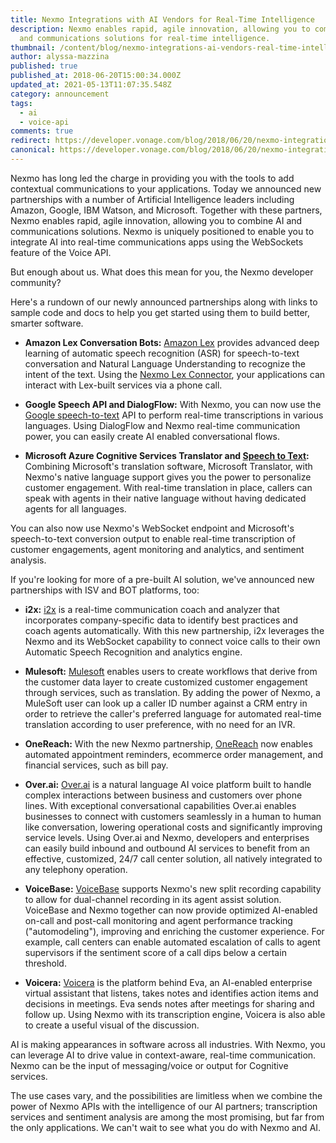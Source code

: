 ```yaml
---
title: Nexmo Integrations with AI Vendors for Real-Time Intelligence
description: Nexmo enables rapid, agile innovation, allowing you to combine AI
  and communications solutions for real-time intelligence.
thumbnail: /content/blog/nexmo-integrations-ai-vendors-real-time-intelligence/Nexmo_partnersw_AI.png
author: alyssa-mazzina
published: true
published_at: 2018-06-20T15:00:34.000Z
updated_at: 2021-05-13T11:07:35.548Z
category: announcement
tags:
  - ai
  - voice-api
comments: true
redirect: https://developer.vonage.com/blog/2018/06/20/nexmo-integrations-ai-vendors-real-time-intelligence
canonical: https://developer.vonage.com/blog/2018/06/20/nexmo-integrations-ai-vendors-real-time-intelligence
---
```

Nexmo has long led the charge in providing you with the tools to add contextual communications to your applications. Today we announced new partnerships with a number of Artificial Intelligence leaders including Amazon, Google, IBM Watson, and Microsoft. Together with these partners, Nexmo enables rapid, agile innovation, allowing you to combine AI and communications solutions. Nexmo is uniquely positioned to enable you to integrate AI into real-time communications apps using the WebSockets feature of the Voice API.

But enough about us. What does this mean for you, the Nexmo developer community?

Here's a rundown of our newly announced partnerships along with links to sample code and docs to help you get started using them to build better, smarter software.

*   **Amazon Lex Conversation Bots:** [Amazon Lex](https://www.nexmo.com/blog/2017/05/11/nexmo-aws-lex-connector-in-public-beta-dr/) provides advanced deep learning of automatic speech recognition (ASR) for speech-to-text conversation and Natural Language Understanding to recognize the intent of the text. Using the [Nexmo Lex Connector](https://github.com/Nexmo/lex-connector), your applications can interact with Lex-built services via a phone call.
*   **Google Speech API and DialogFlow:** With Nexmo, you can now use the [Google speech-to-text](https://github.com/nexmo-community/voice-google-speechtotext) API to perform real-time transcriptions in various languages. Using DialogFlow and Nexmo real-time communication power, you can easily create AI enabled conversational flows.

*   **Microsoft Azure Cognitive Services Translator and [Speech to Text](https://github.com/nexmo-community/voice-microsoft-speechtotext):** Combining Microsoft's translation software, Microsoft Translator, with Nexmo's native language support gives you the power to personalize customer engagement. With real-time translation in place, callers can speak with agents in their native language without having dedicated agents for all languages.

You can also now use Nexmo's WebSocket endpoint and Microsoft's speech-to-text conversion output to enable real-time transcription of customer engagements, agent monitoring and analytics, and sentiment analysis.

If you're looking for more of a pre-built AI solution, we've announced new partnerships with ISV and BOT platforms, too:

*   **i2x:** [i2x](https://i2x.ai/) is a real-time communication coach and analyzer that incorporates company-specific data to identify best practices and coach agents automatically. With this new partnership, i2x leverages the Nexmo and its WebSocket capability to connect voice calls to their own Automatic Speech Recognition and analytics engine.
*   **Mulesoft:** [Mulesoft](https://www.mulesoft.com/) enables users to create workflows that derive from the customer data layer to create customized customer engagement through services, such as translation. By adding the power of Nexmo, a MuleSoft user can look up a caller ID number against a CRM entry in order to retrieve the caller's preferred language for automated real-time translation according to user preference, with no need for an IVR.
*   **OneReach:** With the new Nexmo partnership, [OneReach](https://onereach.com/) now enables automated appointment reminders, ecommerce order management, and financial services, such as bill pay.
*   **Over.ai:** [Over.ai](https://over.ai/home) is a natural language AI voice platform built to handle complex interactions between business and customers over phone lines. With exceptional conversational capabilities Over.ai enables businesses to connect with customers seamlessly in a human to human like conversation, lowering operational costs and significantly improving service levels. Using Over.ai and Nexmo, developers and enterprises can easily build inbound and outbound AI services to benefit from an effective, customized, 24/7 call center solution, all natively integrated to any telephony operation.
*   **VoiceBase:** [VoiceBase](https://www.voicebase.com/) supports Nexmo's new split recording capability to allow for dual-channel recording in its agent assist solution. VoiceBase and Nexmo together can now provide optimized AI-enabled on-call and post-call monitoring and agent performance tracking ("automodeling"), improving and enriching the customer experience. For example, call centers can enable automated escalation of calls to agent supervisors if the sentiment score of a call dips below a certain threshold.

*   **Voicera:** [Voicera](https://www.voicera.com/) is the platform behind Eva, an AI-enabled enterprise virtual assistant that listens, takes notes and identifies action items and decisions in meetings. Eva sends notes after meetings for sharing and follow up. Using Nexmo with its transcription engine, Voicera is also able to create a useful visual of the discussion.

AI is making appearances in software across all industries. With Nexmo, you can leverage AI to drive value in context-aware, real-time communication. Nexmo can be the input of messaging/voice or output for Cognitive services.

The use cases vary, and the possibilities are limitless when we combine the power of Nexmo APIs with the intelligence of our AI partners; transcription services and sentiment analysis are among the most promising, but far from the only applications. We can't wait to see what you do with Nexmo and AI.